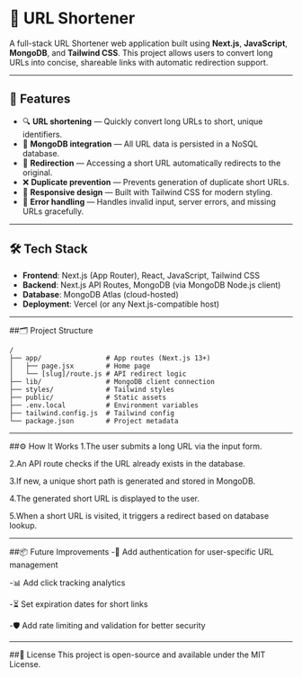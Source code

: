 # 🔗 URL Shortener

A full-stack URL Shortener web application built using **Next.js**, **JavaScript**, **MongoDB**, and **Tailwind CSS**. This project allows users to convert long URLs into concise, shareable links with automatic redirection support.

---

## 📌 Features

- 🔍 **URL shortening** — Quickly convert long URLs to short, unique identifiers.
- 📁 **MongoDB integration** — All URL data is persisted in a NoSQL database.
- 🔁 **Redirection** — Accessing a short URL automatically redirects to the original.
- ❌ **Duplicate prevention** — Prevents generation of duplicate short URLs.
- 🎨 **Responsive design** — Built with Tailwind CSS for modern styling.
- 🧠 **Error handling** — Handles invalid input, server errors, and missing URLs gracefully.

---

## 🛠️ Tech Stack

- **Frontend**: Next.js (App Router), React, JavaScript, Tailwind CSS  
- **Backend**: Next.js API Routes, MongoDB (via MongoDB Node.js client)  
- **Database**: MongoDB Atlas (cloud-hosted)  
- **Deployment**: Vercel (or any Next.js-compatible host)

---

##🗂 Project Structure

``` plaintext
/
├── app/                # App routes (Next.js 13+)
│   ├── page.jsx        # Home page
│   └── [slug]/route.js # API redirect logic
├── lib/                # MongoDB client connection
├── styles/             # Tailwind styles
├── public/             # Static assets
├── .env.local          # Environment variables
├── tailwind.config.js  # Tailwind config
└── package.json        # Project metadata
```
---
##⚙️ How It Works
1.The user submits a long URL via the input form.

2.An API route checks if the URL already exists in the database.

3.If new, a unique short path is generated and stored in MongoDB.

4.The generated short URL is displayed to the user.

5.When a short URL is visited, it triggers a redirect based on database lookup.

---
##📦 Future Improvements
-🔐 Add authentication for user-specific URL management

-📊 Add click tracking analytics

-⏳ Set expiration dates for short links

-🛡️ Add rate limiting and validation for better security

---
##📄 License
This project is open-source and available under the MIT License.



